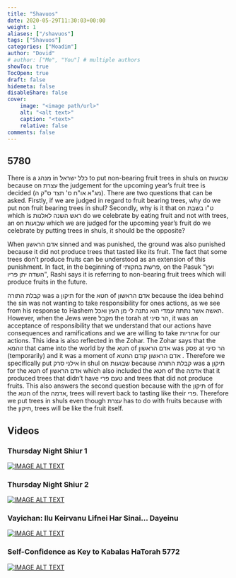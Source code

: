 ```yaml
---
title: "Shavuos"
date: 2020-05-29T11:30:03+00:00
weight: 1
aliases: ["/shavuos"]
tags: ["Shavuos"]
categories: ["Moadim"]
author: "Dovid"
# author: ["Me", "You"] # multiple authors
showToc: true
TocOpen: true
draft: false
hidemeta: false
disableShare: false
cover:
    image: "<image path/url>"
    alt: "<alt text>"
    caption: "<text>"
    relative: false
comments: false
---
```

  ## 5780
There is a  מנהג in כלל ישראל to put non-bearing fruit trees in shuls on שבועות because on עצרת the judgement for the upcoming year’s fruit tree is decided (מג"א או"ח ס' תצד ס"ק ה). There are two questions that can be asked. Firstly, if we are judged in regard to fruit bearing trees, why do we put non fruit bearing trees in shul? Secondly, why is it that on  ט"ו בשבת which is ראש השנה לאלנות do we celebrate by eating fruit and not with trees, an on שבועות which we are judged for the upcoming year’s fruit do we celebrate by putting trees in shuls, it should be the opposite?

When אדם הראשון sinned and was punished, the ground was also punished because it did not produce trees that tasted like its fruit. The fact that some trees don’t produce fruits can be understood as an extension of this punishment. In fact, in the beginning of פרשת בחקותי, on the Pasuk “ועץ השדה יתן פריו”, Rashi says it is referring to non-bearing fruit trees which will produce fruits in the future.

קבלת התורה was a תיקון for the חטא of אדם הראשון because the idea behind the sin was not wanting to take responsibility for ones actions, as we see from his response to Hashem האשה אשר נתתה עמדי הוא נתנה לי מן  העץ ואכל. However, when the Jews were מקבל the torah at הר סיני, it was an acceptance of responsibility that we understand that our actions have consequences and ramifications and we are willing to take אחריות for our actions. This idea is also reflected in the Zohar. The Zohar says that the זוהמא that came into the world by the חטא of אדם הראשון was פסק at הר סיני (temporarily) and it was a moment of אדם הראשון קודם החטא . Therefore we specifically put אילני סרק in shul on  שבועות because קבלת התורה was a תיקון for the חטא of אדם הראשון which also included the  חטא of the אדמה that it produced trees that didn’t have טעם פרי and trees that did not produce fruits. This also answers the second question because with the תיקון of for the חטא of the אדמה, trees will revert back to tasting like their פרי. Therefore we put trees in shuls even though עצרת has to do with fruits because with the תיקון, trees will be like the fruit itself.
 ## Videos
 ### Thursday Night Shiur 1
[![IMAGE ALT TEXT](http://img.youtube.com/vi/yRw_KcYDGI8/0.jpg)](http://www.youtube.com/watch?v=yRw_KcYDGI8 "Video Title")
 ### Thursday Night Shiur 2
[![IMAGE ALT TEXT](http://img.youtube.com/vi/I2NJg01bzR8/0.jpg)](http://www.youtube.com/watch?v=I2NJg01bzR8 "Video Title")
 ### Vayichan: Ilu Keirvanu Lifnei Har Sinai... Dayeinu
[![IMAGE ALT TEXT](http://img.youtube.com/vi/ymdej8NkCIQ/0.jpg)](http://www.youtube.com/watch?v=ymdej8NkCIQ "Video Title")
 ### Self-Confidence as Key to Kabalas HaTorah 5772
[![IMAGE ALT TEXT](http://img.youtube.com/vi/2runBsy416o/0.jpg)](http://www.youtube.com/watch?v=2runBsy416o "Video Title")

